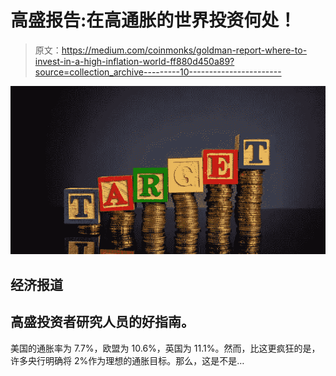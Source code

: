# 高盛报告:在高通胀的世界投资何处！

> 原文：<https://medium.com/coinmonks/goldman-report-where-to-invest-in-a-high-inflation-world-ff880d450a89?source=collection_archive---------10----------------------->

![](img/6cab8c1664fcded73ef9861ca87f3415.png)

## 经济报道

## 高盛投资者研究人员的好指南。

美国的通胀率为 7.7%，欧盟为 10.6%，英国为 11.1%。然而，比这更疯狂的是，许多央行明确将 2%作为理想的通胀目标。那么，这是不是…